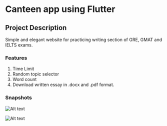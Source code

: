 # Canteen app using Flutter

## Project Description
Simple and elegant website for practicing writing section of GRE, GMAT and IELTS exams.

### Features
1. Time Limit
2. Random topic selector
3. Word count
4. Download written essay in .docx and .pdf format.

### Snapshots

![Alt text](select_essay.png?raw=true "Snapshot 1")

![Alt text](writing_pad.png?raw=true "Snapshot 2")
